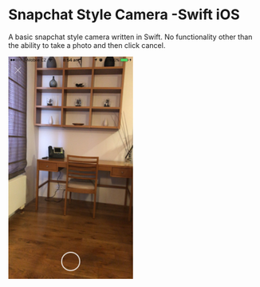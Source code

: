 # Snapchat Style Camera -Swift iOS
A basic snapchat style camera written in Swift. No functionality other than the ability to take a photo and then click cancel. 

<img src="screenshot1.PNG" alt="Screenshot of camera" width="250"/>
